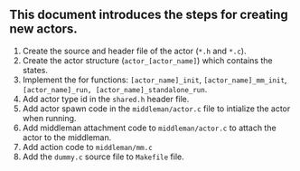 ## This document introduces the steps for creating new actors.

1. Create the source and header file of the actor (`*.h` and `*.c`).
2. Create the actor structure (`actor_[actor_name]`) which contains the states.
3. Implement the for functions: `[actor_name]_init`, `[actor_name]_mm_init`, `[actor_name]_run, [actor_name]_standalone_run`.
4. Add actor type id in the `shared.h` header file.
5. Add actor spawn code in the `middleman/actor.c` file to intialize the actor when running.
6. Add middleman attachment code to `middleman/actor.c` to attach the actor to the middleman.
7. Add action code to `middleman/mm.c`
8. Add the `dummy.c` source file to `Makefile` file.
